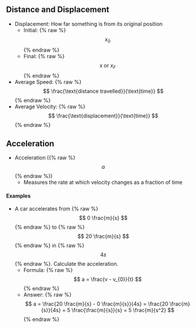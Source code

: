 ## Distance and Displacement
- Displacement: How far something is from its original position
  - Initial: {% raw %} $$ x_{0} $$ {% endraw %}
  - Final: {% raw %} $$ x \text{ or } x_{F} $$ {% endraw %}
- Average Speed: {% raw %} $$ \frac{\text{distance travelled}}{\text{time}} $$ {% endraw %}
- Average Velocity: {% raw %} $$ \frac{\text{displacement}}{\text{time}} $$ {% endraw %}

## Acceleration
- Acceleration ({% raw %} $$ a $$ {% endraw %})
  - Measures the rate at which velocity changes as a fraction of time

#### Examples
- A car accelerates from {% raw %} $$ 0 \frac{m}{s} $$ {% endraw %} to {% raw %} $$ 20 \frac{m}{s} $$ {% endraw %} in {% raw %} $$ 4s $$ {% endraw %}. Calculate the acceleration.
  - Formula: {% raw %} $$ a = \frac{v - v_{0}}{t} $$ {% endraw %}
  - <span> <span class="toggle-answer"> Answer: </span> <span class="filter blur-sm"> {% raw %} $$ a = \frac{20 \frac{m}{s} - 0 \frac{m}{s}}{4s} = \frac{20 \frac{m}{s}}{4s} = 5 \frac{\frac{m}{s}}{s} = 5 \frac{m}{s^2} $$ {% endraw %} </span> </span>
